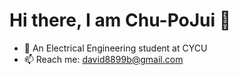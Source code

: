 # Hi there, I am Chu-PoJui 👋
* 🏫 An Electrical Engineering student at CYCU  
* 📫 Reach me: [david8899b@gmail.com](mailto:david8899b@gmail.com)  
